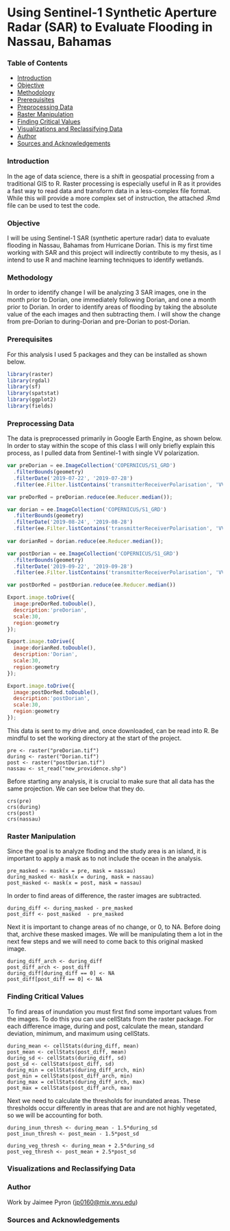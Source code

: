 # Using Sentinel-1 Synthetic Aperture Radar (SAR) to Evaluate Flooding in Nassau, Bahamas

### Table of Contents
* [Introduction](#Introduction)
* [Objective](#Objective)
* [Methodology](#Methodology)
* [Prerequisites](#Prerequisites)
* [Preprocessing Data](#Preprocessing-Data)
* [Raster Manipulation](#Raster-Manipulation)
* [Finding Critical Values](#Finding-Critical-Values)
* [Visualizations and Reclassifying Data](#Visualizations-and-Reclassifying-Data)
* [Author](#Author)
* [Sources and Acknowledgements](#Sources-and-Acknowledgements)
### Introduction
In the age of data science, there is a shift in geospatial processing from a traditional GIS to R. Raster processing is especially useful in R as it provides a fast way to read data and transform data in a less-complex file format. While this will provide a more complex set of instruction, the attached .Rmd file can be used to test the code.

### Objective
I will be using Sentinel-1 SAR (synthetic aperture radar) data to evaluate flooding in Nassau, Bahamas from Hurricane Dorian.
This is my first time working with SAR and this project will indirectly contribute to my thesis, as I intend to use R and machine learning techniques to identify wetlands. 

### Methodology
In order to identify change I will be analyzing 3 SAR images, one in the month prior to Dorian, one immediately following Dorian, and one a month prior to Dorian. In order to identify areas of flooding by taking the absolute value of the each images and then subtracting them. I will show the change from pre-Dorian to during-Dorian and pre-Dorian to post-Dorian.

### Prerequisites
For this analysis I used 5 packages and they can be installed as shown below.
```R
library(raster)
library(rgdal)
library(sf)
library(spatstat)
library(ggplot2)
library(fields)
```

### Preprocessing Data
The data is preprocessed primarily in Google Earth Engine, as shown below. In order to stay within the scope of this class I will only briefly explain this process, as I pulled data from Sentinel-1 with single VV polarization.
```JavaScript
var preDorian = ee.ImageCollection('COPERNICUS/S1_GRD')
  .filterBounds(geometry)
  .filterDate('2019-07-22', '2019-07-28')
  .filter(ee.Filter.listContains('transmitterReceiverPolarisation', 'VV'))

var preDorRed = preDorian.reduce(ee.Reducer.median());

var dorian = ee.ImageCollection('COPERNICUS/S1_GRD')
  .filterBounds(geometry) 
  .filterDate('2019-08-24', '2019-08-28')
  .filter(ee.Filter.listContains('transmitterReceiverPolarisation', 'VV'))
  
var dorianRed = dorian.reduce(ee.Reducer.median());

var postDorian = ee.ImageCollection('COPERNICUS/S1_GRD')
  .filterBounds(geometry)
  .filterDate('2019-09-22', '2019-09-28')
  .filter(ee.Filter.listContains('transmitterReceiverPolarisation', 'VV'))

var postDorRed = postDorian.reduce(ee.Reducer.median())

Export.image.toDrive({
  image:preDorRed.toDouble(),
  description:'preDorian',
  scale:30,
  region:geometry
});

Export.image.toDrive({
  image:dorianRed.toDouble(),
  description:'Dorian',
  scale:30,
  region:geometry
});

Export.image.toDrive({
  image:postDorRed.toDouble(),
  description:'postDorian',
  scale:30,
  region:geometry
});
```

This data is sent to my drive and, once downloaded, can be read into R. Be mindful to set the working directory at the start of the project.
```{r}
pre <- raster("preDorian.tif")
during <- raster("Dorian.tif")
post <- raster("postDorian.tif")
nassau <- st_read("new_providence.shp")
```

Before starting any analysis, it is crucial to make sure that all data has the same projection. We can see below that they do.
```{r}
crs(pre)
crs(during)
crs(post)
crs(nassau)
```

### Raster Manipulation

Since the goal is to analyze floding and the study area is an island, it is important to apply a mask as to not include the ocean in the analysis.
```{r]
pre_masked <- mask(x = pre, mask = nassau)
during_masked <- mask(x = during, mask = nassau)
post_masked <- mask(x = post, mask = nassau)
```

In order to find areas of difference, the raster images are subtracted.
```{r}
during_diff <- during_masked - pre_masked
post_diff <- post_masked  - pre_masked
```

Next it is important to change areas of no change, or 0, to NA. Before doing that, archive these masked images. We will be manipulating them a lot in the next few steps and we will need to come back to this original masked image.
```{r}
during_diff_arch <- during_diff
post_diff_arch <- post_diff
during_diff[during_diff == 0] <- NA
post_diff[post_diff == 0] <- NA
```

### Finding Critical Values
To find areas of inundation you must first find some important values from the images. To do this you can use cellStats from the raster package. For each difference image, during and post, calculate the mean, standard deviation, minimum, and maximum using cellStats.
```{r}
during_mean <- cellStats(during_diff, mean)
post_mean <- cellStats(post_diff, mean)
during_sd <- cellStats(during_diff, sd)
post_sd <- cellStats(post_diff, sd)
during_min = cellStats(during_diff_arch, min)
post_min = cellStats(post_diff_arch, min)
during_max = cellStats(during_diff_arch, max)
post_max = cellStats(post_diff_arch, max)
```

Next we need to calculate the thresholds for inundated areas. These thresholds occur differently in areas that are and are not highly vegetated, so we will be accounting for both.
```{r}
during_inun_thresh <- during_mean - 1.5*during_sd
post_inun_thresh <- post_mean - 1.5*post_sd

during_veg_thresh <- during_mean + 2.5*during_sd
post_veg_thresh <- post_mean + 2.5*post_sd
```

### Visualizations and Reclassifying Data

### Author
Work by Jaimee Pyron (jp0160@mix.wvu.edu)
### Sources and Acknowledgements
